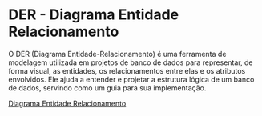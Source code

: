 # DER - Diagrama Entidade Relacionamento

 O DER (Diagrama Entidade-Relacionamento) é uma ferramenta de modelagem utilizada em projetos de banco de dados para representar, de forma visual, as entidades, os relacionamentos entre elas e os atributos envolvidos. Ele ajuda a entender e projetar a estrutura lógica de um banco de dados, servindo como um guia para sua implementação.

[Diagrama Entidade Relacionamento](C:\Users\Cliente\2024.2-Pokemon\docs\DER\V3.pdf)